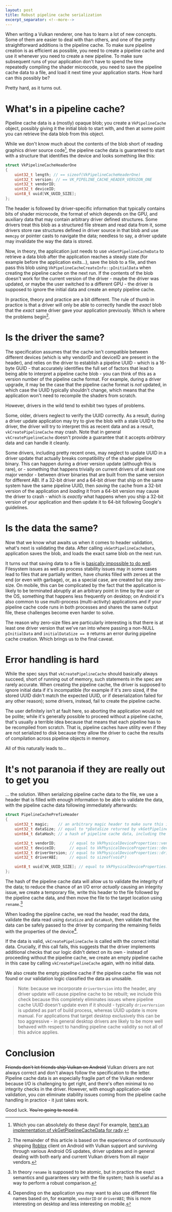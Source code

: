 ```yaml
---
layout: post
title: Robust pipeline cache serialization
excerpt_separator: <!--more-->
---
```


When writing a Vulkan renderer, one has to learn a lot of new concepts. Some of them are easier to deal with than others, and one of the pretty straightforward additions is the pipeline cache. To make sure pipeline creation is as efficient as possible, you need to create a pipeline cache and use it whenever you need to create a new pipeline. To make sure subsequent runs of your application don't have to spend the time repeatedly compiling the shader microcode, you need to save the pipeline cache data to a file, and load it next time your application starts. How hard can this possibly be?

<!--more-->

Pretty hard, as it turns out.

# What's in a pipeline cache?

Pipeline cache data is a (mostly) opaque blob; you create a `VkPipelineCache` object, possibly giving it the initial blob to start with, and then at some point you can retrieve the data blob from this object.

While we don't know much about the contents of the blob short of reading graphics driver source code[^1], the pipeline cache data is guaranteed to start with a structure that identifies the device and looks something like this:

```c++
struct VkPipelineCacheHeaderOne
{
    uint32_t length; // == sizeof(VkPipelineCacheHeaderOne)
    uint32_t version; // == VK_PIPELINE_CACHE_HEADER_VERSION_ONE
    uint32_t vendorID;
    uint32_t deviceID;
    uint8_t uuid[VK_UUID_SIZE];
};
```

The header is followed by driver-specific information that typically contains bits of shader microcode, the format of which depends on the GPU, and auxiliary data that may contain arbitrary driver defined structures. Some drivers treat this blob as a structured file stream and read data from it, some drivers store raw structures defined in driver source in that blob and use `memcpy` or pointer casts to navigate the data; needless to say, a driver update may invalidate the way the data is stored.

Now, in theory, the application just needs to use `vkGetPipelineCacheData` to retrieve a data blob after the application reaches a steady state (for example before the application exits...), save the blob to a file, and then pass this blob using `VkPipelineCacheCreateInfo::pInitialData` when creating the pipeline cache on the next run. If the contents of the blob doesn't work for the current version of the driver - maybe the driver was updated, or maybe the user switched to a different GPU - the driver is supposed to ignore the initial data and create an empty pipeline cache.

In practice, theory and practice are a bit different. The rule of thumb in practice is that a driver will only be able to correctly handle the *exact* blob that the *exact* same driver gave your application previously. Which is where the problems begin[^2].

# Is the driver the same?

The specification assumes that the cache isn't compatible between different devices (which is why vendorID and deviceID are present in the header), and relies on the driver to establish a pipeline UUID - which is a 16-byte GUID - that accurately identifies the full set of factors that lead to being able to interpret a pipeline cache blob - you can think of this as a version number of the pipeline cache format. For example, during a driver upgrade, it may be the case that the pipeline cache format is *not* updated, in which case the UUID typically shouldn't change, which means that the application won't need to recompile the shaders from scratch.

However, drivers in the wild tend to exhibit two types of problems.

Some, older, drivers neglect to verify the UUID correctly. As a result, during a driver update application may try to give the blob with a stale UUID to the driver, the driver will try to interpret this as recent data and as a result, `vkCreatePipelineCache` may crash. Note that in general `vkCreatePipelineCache` doesn't provide a guarantee that it accepts *arbitrary* data and can handle it cleanly.

Some drivers, including pretty recent ones, may neglect to update UUID in a driver update that actually breaks compatibility of the shader pipeline binary. This can happen during a driver version update (although this is rare), or - something that happens trivially on current drivers of at least one major vendor - between driver binaries that are built from the same version for different ABI. If a 32-bit driver and a 64-bit driver that ship on the same system have the same pipeline UUID, then *saving* the cache from a 32-bit version of the application and *loading* it from a 64-bit version may cause the driver to crash - which is *exactly* what happens when you ship a 32-bit version of your application and then update it to 64-bit following Google's guidelines.

# Is the data the same?

Now that we know what awaits us when it comes to header validation, what's next is validating the data. After calling `vkGetPipelineCacheData`, application saves the blob, and loads the exact same blob on the next run.

It turns out that saving data to a file is [basically impossible to do well](https://danluu.com/deconstruct-files/). Filesystem issues as well as process stability issues may in some cases lead to files that are partially written, have chunks filled with zeroes at the end (or even with garbage), or, as a special case, are created but stay zero-size. On mobile, this can be complicated by the fact that the application is likely to be terminated abruptly at an arbitrary point in time by the user or the OS, something that happens less frequently on desktop; on Android it's also common to use multi-process (multi-activity) applications and if your pipeline cache code runs in both processes and shares the same output file, these challenges become even harder to solve.

The reason why zero-size files are particularly interesting is that there is at least one driver version that we've ran into where passing a non-NULL `pInitialData` and `initialDataSize == 0` returns an error during pipeline cache creation. Which brings us to the final caveat.

# Error handling is hard

While the spec says that `vkCreatePipelineCache` should basically always succeed, short of running out of memory, such statements in the spec are rarely accurate. When creating the pipeline cache, the driver is supposed to ignore initial data if it's incompatible (for example if it's zero sized, if the stored UUID didn't match the expected UUID, or if deserialization failed for any other reason); some drivers, instead, fail to create the pipeline cache.

The user definitely isn't at fault here, so aborting the application would not be polite; while it's generally possible to proceed without a pipeline cache, that's usually a terrible idea because that means that each pipeline has to be recompiled from scratch. That is, pipeline caches have utility even if they are not serialized to disk because they allow the driver to cache the results of compilation across pipeline objects in memory.

All of this naturally leads to...

# It's not paranoia if they are really out to get you

... the solution. When serializing pipeline cache data to the file, we use a header that is filled with enough information to be able to validate the data, with the pipeline cache data following immediately afterwards:

```c++
struct PipelineCachePrefixHeader
{
    uint32_t magic;    // an arbitrary magic header to make sure this is actually our file
    uint32_t dataSize; // equal to *pDataSize returned by vkGetPipelineCacheData
    uint64_t dataHash; // a hash of pipeline cache data, including the header

    uint32_t vendorID;      // equal to VkPhysicalDeviceProperties::vendorID
    uint32_t deviceID;      // equal to VkPhysicalDeviceProperties::deviceID
    uint32_t driverVersion; // equal to VkPhysicalDeviceProperties::driverVersion
    uint32_t driverABI;     // equal to sizeof(void*)

    uint8_t uuid[VK_UUID_SIZE]; // equal to VkPhysicalDeviceProperties::pipelineCacheUUID
};
```

The hash of the pipeline cache data will allow us to validate the integrity of the data; to reduce the chance of an I/O error *actually* causing an integrity issue, we create a temporary file, write this header to the file followed by the pipeline cache data, and then move the file to the target location using `rename`.[^3]

When loading the pipeline cache, we read the header, read the data, validate the data read using `dataSize` and `dataHash`, then validate that the data can be safely passed to the driver by comparing the remaining fields with the properties of the device[^4].

If the data is valid, `vkCreatePipelineCache` is called with the correct initial data. Crucially, if this call fails, this suggests that the driver implements additional checks that our logic didn't detect on its own - instead of proceeding without the pipeline cache, we create an empty pipeline cache in this case by calling `vkCreatePipelineCache` again, with no initial data.

We also create the empty pipeline cache if the pipeline cache file was not found or our validation logic classified the data as unusable.

> Note: because we incorporate `driverVersion` into the header, any driver update will cause pipeline cache to be rebuilt; we include this check because this completely eliminates issues where pipeline cache UUID doesn't update even if it should - typically `driverVersion` is updated as part of build process, whereas UUID update is more manual. For applications that target desktop exclusively this can be too aggressive - in general desktop drivers are likely to be more well behaved with respect to handling pipeline cache validity so not all of this advice applies.

# Conclusion

~~Friends don't let friends ship Vulkan on Android~~ Vulkan drivers are not always correct and don't always follow the specification to the letter. Pipeline cache data is an especially fragile part of the Vulkan renderer because I/O is challenging to get right, and there's often minimal to no integrity checks in the driver. However, with enough application-side validation, you *can* eliminate stability issues coming from the pipeline cache handling in practice - it just takes work.

Good luck. ~~You're going to need it.~~

[^1]: Which you can absolutely do these days! For example, [here's an implementation of vkGetPipelineCacheData for radv](https://github.com/mesa3d/mesa/blob/1d5ee315536d4563714b35004d9efc1bd6621f53/src/amd/vulkan/radv_pipeline_cache.c#L525).
[^2]: The remainder of this article is based on the experience of continuously shipping [Roblox](https://corp.roblox.com/) client on Android with Vulkan support and surviving through various Android OS updates, driver updates and in general dealing with both early and current Vulkan drivers from all major vendors.
[^3]: In theory `rename` is supposed to be atomic, but in practice the exact semantics and guarantees vary with the file system; hash is useful as a way to perform a robust comparison.
[^4]: Depending on the application you may want to also use different file names based on, for example, `vendorID` or `driverABI`; this is more interesting on desktop and less interesting on mobile.
